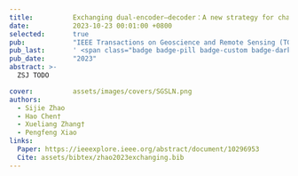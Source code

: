 ```yaml
---
title:          Exchanging dual-encoder–decoder：A new strategy for change detection with semantic guidance and spatial localization
date:           2023-10-23 00:01:00 +0800
selected:       true
pub:            "IEEE Transactions on Geoscience and Remote Sensing (TGRS) (SCI Q1 TOP, IF=7.5)"
pub_last:       ' <span class="badge badge-pill badge-custom badge-dark">Journal</span>'
pub_date:       "2023"
abstract: >-
  ZSJ TODO

cover:          assets/images/covers/SGSLN.png
authors:
  - Sijie Zhao
  - Hao Chen†
  - Xueliang Zhang†
  - Pengfeng Xiao
links:
  Paper: https://ieeexplore.ieee.org/abstract/document/10296953
  Cite: assets/bibtex/zhao2023exchanging.bib
---
```

